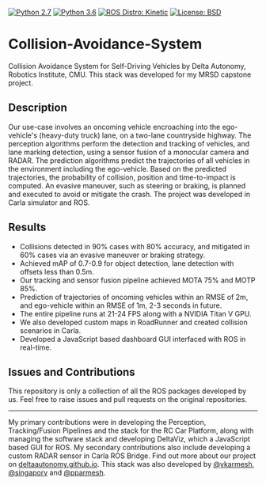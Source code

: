 [![Python 2.7](https://img.shields.io/badge/python-2.7-blue.svg)](https://www.python.org/downloads/release/python-270/)
[![Python 3.6](https://img.shields.io/badge/python-3.6-blue.svg)](https://www.python.org/downloads/release/python-360/)
[![ROS Distro: Kinetic](https://img.shields.io/badge/ROS-Kinetic-green.svg)](http://wiki.ros.org/kinetic)
[![License: BSD](https://img.shields.io/badge/License-BSD-yellow.svg)](./LICENSE)

# Collision-Avoidance-System
Collision Avoidance System for Self-Driving Vehicles by Delta Autonomy, Robotics Institute, CMU. This stack was developed for my MRSD capstone project. 

## Description

Our use-case involves an oncoming vehicle encroaching into the ego-vehicle's (heavy-duty truck) lane, on a two-lane countryside highway. The perception algorithms perform the detection and tracking of vehicles, and lane marking detection, using a sensor fusion of a monocular camera and RADAR. The prediction algorithms predict the trajectories of all vehicles in the environment including the ego-vehicle. Based on the predicted trajectories, the probability of collision, position and time-to-impact is computed. An evasive maneuver, such as steering or braking, is planned and executed to avoid or mitigate the crash. The project was developed in Carla simulator and ROS.

## Results
- Collisions detected in 90% cases with 80% accuracy, and mitigated in 60% cases via an evasive maneuver or braking strategy.
- Achieved mAP of 0.7-0.9 for object detection, lane detection with offsets less than 0.5m.
- Our tracking and sensor fusion pipeline achieved MOTA 75% and MOTP 85%.
- Prediction of trajectories of oncoming vehicles within an RMSE of 2m, and ego-vehicle within an RMSE of 1m, 2-3 seconds in future.
- The entire pipeline runs at 21-24 FPS along with a NVIDIA Titan V GPU.
- We also developed custom maps in RoadRunner and created collision scenarios in Carla.
- Developed a JavaScript based dashboard GUI interfaced with ROS in real-time.

## Issues and Contributions
This repository is only a collection of all the ROS packages developed by us. Feel free to raise issues and pull requests on the original repositories.

---

My primary contributions were in developing the Perception, Tracking/Fusion Pipelines and the stack for the RC Car Platform, along with managing the software stack and developing DeltaViz, which a JavaScript based GUI for ROS. My secondary contributions also include developing a custom RADAR sensor in Carla ROS Bridge. Find out more about our project on [deltaautonomy.github.io](http://deltaautonomy.github.io/). This stack was also developed by [@ykarmesh](https://github.com/ykarmesh), [@singaporv](https://github.com/singaporv) and [@pparmesh](https://github.com/pparmesh).
